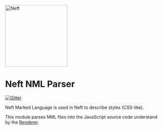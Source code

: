 <a href="http://www.neft.io"><img src="http://www.neft.io/static/images/neft-white.svg" alt="Neft" width="200"></a>

# Neft NML Parser

[![Gitter](https://img.shields.io/gitter/room/nwjs/nw.js.svg)](https://gitter.im/Neft-io/neft)

Neft Marked Language is used in Neft to describe styles (CSS-like).

This module parses NML files into the JavaScript source code understand by the [Renderer](https://github.com/Neft-io/renderer).
